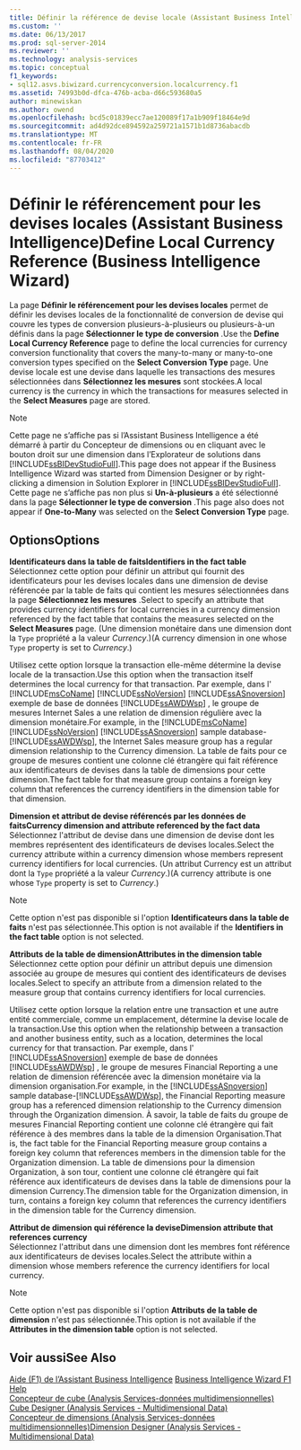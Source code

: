 ```yaml
---
title: Définir la référence de devise locale (Assistant Business Intelligence) | Microsoft Docs
ms.custom: ''
ms.date: 06/13/2017
ms.prod: sql-server-2014
ms.reviewer: ''
ms.technology: analysis-services
ms.topic: conceptual
f1_keywords:
- sql12.asvs.biwizard.currencyconversion.localcurrency.f1
ms.assetid: 74993b0d-dfca-476b-acba-d66c593680a5
author: minewiskan
ms.author: owend
ms.openlocfilehash: bcd5c01839ecc7ae120089f17a1b909f18464e9d
ms.sourcegitcommit: ad4d92dce894592a259721a1571b1d8736abacdb
ms.translationtype: MT
ms.contentlocale: fr-FR
ms.lasthandoff: 08/04/2020
ms.locfileid: "87703412"
---
```

# <a name="define-local-currency-reference-business-intelligence-wizard"></a><span data-ttu-id="f20e9-102">Définir le référencement pour les devises locales (Assistant Business Intelligence)</span><span class="sxs-lookup"><span data-stu-id="f20e9-102">Define Local Currency Reference (Business Intelligence Wizard)</span></span>
  <span data-ttu-id="f20e9-103">La page **Définir le référencement pour les devises locales** permet de définir les devises locales de la fonctionnalité de conversion de devise qui couvre les types de conversion plusieurs-à-plusieurs ou plusieurs-à-un définis dans la page **Sélectionner le type de conversion** .</span><span class="sxs-lookup"><span data-stu-id="f20e9-103">Use the **Define Local Currency Reference** page to define the local currencies for currency conversion functionality that covers the many-to-many or many-to-one conversion types specified on the **Select Conversion Type** page.</span></span> <span data-ttu-id="f20e9-104">Une devise locale est une devise dans laquelle les transactions des mesures sélectionnées dans **Sélectionnez les mesures** sont stockées.</span><span class="sxs-lookup"><span data-stu-id="f20e9-104">A local currency is the currency in which the transactions for measures selected in the **Select Measures** page are stored.</span></span>  
  
> [!NOTE]  
>  <span data-ttu-id="f20e9-105">Cette page ne s’affiche pas si l’Assistant Business Intelligence a été démarré à partir du Concepteur de dimensions ou en cliquant avec le bouton droit sur une dimension dans l’Explorateur de solutions dans [!INCLUDE[ssBIDevStudioFull](../includes/ssbidevstudiofull-md.md)].</span><span class="sxs-lookup"><span data-stu-id="f20e9-105">This page does not appear if the Business Intelligence Wizard was started from Dimension Designer or by right-clicking a dimension in Solution Explorer in [!INCLUDE[ssBIDevStudioFull](../includes/ssbidevstudiofull-md.md)].</span></span> <span data-ttu-id="f20e9-106">Cette page ne s’affiche pas non plus si **Un-à-plusieurs** a été sélectionné dans la page **Sélectionner le type de conversion** .</span><span class="sxs-lookup"><span data-stu-id="f20e9-106">This page also does not appear if **One-to-Many** was selected on the **Select Conversion Type** page.</span></span>  
  
## <a name="options"></a><span data-ttu-id="f20e9-107">Options</span><span class="sxs-lookup"><span data-stu-id="f20e9-107">Options</span></span>  
 <span data-ttu-id="f20e9-108">**Identificateurs dans la table de faits**</span><span class="sxs-lookup"><span data-stu-id="f20e9-108">**Identifiers in the fact table**</span></span>  
 <span data-ttu-id="f20e9-109">Sélectionnez cette option pour définir un attribut qui fournit des identificateurs pour les devises locales dans une dimension de devise référencée par la table de faits qui contient les mesures sélectionnées dans la page **Sélectionnez les mesures** .</span><span class="sxs-lookup"><span data-stu-id="f20e9-109">Select to specify an attribute that provides currency identifiers for local currencies in a currency dimension referenced by the fact table that contains the measures selected on the **Select Measures** page.</span></span> <span data-ttu-id="f20e9-110">(Une dimension monétaire dans une dimension dont la `Type` propriété a la valeur *Currency*.)</span><span class="sxs-lookup"><span data-stu-id="f20e9-110">(A currency dimension in one whose `Type` property is set to *Currency*.)</span></span>  
  
 <span data-ttu-id="f20e9-111">Utilisez cette option lorsque la transaction elle-même détermine la devise locale de la transaction.</span><span class="sxs-lookup"><span data-stu-id="f20e9-111">Use this option when the transaction itself determines the local currency for that transaction.</span></span> <span data-ttu-id="f20e9-112">Par exemple, dans l' [!INCLUDE[msCoName](../includes/msconame-md.md)] [!INCLUDE[ssNoVersion](../includes/ssnoversion-md.md)] [!INCLUDE[ssASnoversion](../includes/ssasnoversion-md.md)] exemple de base de données [!INCLUDE[ssAWDWsp](../includes/ssawdwsp-md.md)] , le groupe de mesures Internet Sales a une relation de dimension régulière avec la dimension monétaire.</span><span class="sxs-lookup"><span data-stu-id="f20e9-112">For example, in the [!INCLUDE[msCoName](../includes/msconame-md.md)] [!INCLUDE[ssNoVersion](../includes/ssnoversion-md.md)] [!INCLUDE[ssASnoversion](../includes/ssasnoversion-md.md)] sample database-[!INCLUDE[ssAWDWsp](../includes/ssawdwsp-md.md)], the Internet Sales measure group has a regular dimension relationship to the Currency dimension.</span></span> <span data-ttu-id="f20e9-113">La table de faits pour ce groupe de mesures contient une colonne clé étrangère qui fait référence aux identificateurs de devises dans la table de dimensions pour cette dimension.</span><span class="sxs-lookup"><span data-stu-id="f20e9-113">The fact table for that measure group contains a foreign key column that references the currency identifiers in the dimension table for that dimension.</span></span>  
  
 <span data-ttu-id="f20e9-114">**Dimension et attribut de devise référencés par les données de faits**</span><span class="sxs-lookup"><span data-stu-id="f20e9-114">**Currency dimension and attribute referenced by the fact data**</span></span>  
 <span data-ttu-id="f20e9-115">Sélectionnez l'attribut de devise dans une dimension de devise dont les membres représentent des identificateurs de devises locales.</span><span class="sxs-lookup"><span data-stu-id="f20e9-115">Select the currency attribute within a currency dimension whose members represent currency identifiers for local currencies.</span></span> <span data-ttu-id="f20e9-116">(Un attribut Currency est un attribut dont la `Type` propriété a la valeur *Currency*.)</span><span class="sxs-lookup"><span data-stu-id="f20e9-116">(A currency attribute is one whose `Type` property is set to *Currency*.)</span></span>  
  
> [!NOTE]  
>  <span data-ttu-id="f20e9-117"> Cette option n'est pas disponible si l'option **Identificateurs dans la table de faits** n'est pas sélectionnée.</span><span class="sxs-lookup"><span data-stu-id="f20e9-117">This option is not available if the **Identifiers in the fact table** option is not selected.</span></span>  
  
 <span data-ttu-id="f20e9-118">**Attributs de la table de dimension**</span><span class="sxs-lookup"><span data-stu-id="f20e9-118">**Attributes in the dimension table**</span></span>  
 <span data-ttu-id="f20e9-119">Sélectionnez cette option pour définir un attribut depuis une dimension associée au groupe de mesures qui contient des identificateurs de devises locales.</span><span class="sxs-lookup"><span data-stu-id="f20e9-119">Select to specify an attribute from a dimension related to the measure group that contains currency identifiers for local currencies.</span></span>  
  
 <span data-ttu-id="f20e9-120">Utilisez cette option lorsque la relation entre une transaction et une autre entité commerciale, comme un emplacement, détermine la devise locale de la transaction.</span><span class="sxs-lookup"><span data-stu-id="f20e9-120">Use this option when the relationship between a transaction and another business entity, such as a location, determines the local currency for that transaction.</span></span> <span data-ttu-id="f20e9-121">Par exemple, dans l' [!INCLUDE[ssASnoversion](../includes/ssasnoversion-md.md)] exemple de base de données [!INCLUDE[ssAWDWsp](../includes/ssawdwsp-md.md)] , le groupe de mesures Financial Reporting a une relation de dimension référencée avec la dimension monétaire via la dimension organisation.</span><span class="sxs-lookup"><span data-stu-id="f20e9-121">For example, in the [!INCLUDE[ssASnoversion](../includes/ssasnoversion-md.md)] sample database-[!INCLUDE[ssAWDWsp](../includes/ssawdwsp-md.md)], the Financial Reporting measure group has a referenced dimension relationship to the Currency dimension through the Organization dimension.</span></span> <span data-ttu-id="f20e9-122">À savoir, la table de faits du groupe de mesures Financial Reporting contient une colonne clé étrangère qui fait référence à des membres dans la table de la dimension Organisation.</span><span class="sxs-lookup"><span data-stu-id="f20e9-122">That is, the fact table for the Financial Reporting measure group contains a foreign key column that references members in the dimension table for the Organization dimension.</span></span> <span data-ttu-id="f20e9-123">La table de dimensions pour la dimension Organization, à son tour, contient une colonne clé étrangère qui fait référence aux identificateurs de devises dans la table de dimensions pour la dimension Currency.</span><span class="sxs-lookup"><span data-stu-id="f20e9-123">The dimension table for the Organization dimension, in turn, contains a foreign key column that references the currency identifiers in the dimension table for the Currency dimension.</span></span>  
  
 <span data-ttu-id="f20e9-124">**Attribut de dimension qui référence la devise**</span><span class="sxs-lookup"><span data-stu-id="f20e9-124">**Dimension attribute that references currency**</span></span>  
 <span data-ttu-id="f20e9-125">Sélectionnez l'attribut dans une dimension dont les membres font référence aux identificateurs de devises locales.</span><span class="sxs-lookup"><span data-stu-id="f20e9-125">Select the attribute within a dimension whose members reference the currency identifiers for local currency.</span></span>  
  
> [!NOTE]  
>  <span data-ttu-id="f20e9-126"> Cette option n'est pas disponible si l'option **Attributs de la table de dimension** n'est pas sélectionnée.</span><span class="sxs-lookup"><span data-stu-id="f20e9-126">This option is not available if the **Attributes in the dimension table** option is not selected.</span></span>  
  
## <a name="see-also"></a><span data-ttu-id="f20e9-127">Voir aussi</span><span class="sxs-lookup"><span data-stu-id="f20e9-127">See Also</span></span>  
 <span data-ttu-id="f20e9-128">[Aide (F1) de l’Assistant Business Intelligence](business-intelligence-wizard-f1-help.md) </span><span class="sxs-lookup"><span data-stu-id="f20e9-128">[Business Intelligence Wizard F1 Help](business-intelligence-wizard-f1-help.md) </span></span>  
 <span data-ttu-id="f20e9-129">[Concepteur de cube &#40;Analysis Services-données multidimensionnelles&#41;](cube-designer-analysis-services-multidimensional-data.md) </span><span class="sxs-lookup"><span data-stu-id="f20e9-129">[Cube Designer &#40;Analysis Services - Multidimensional Data&#41;](cube-designer-analysis-services-multidimensional-data.md) </span></span>  
 [<span data-ttu-id="f20e9-130">Concepteur de dimensions &#40;Analysis Services-données multidimensionnelles&#41;</span><span class="sxs-lookup"><span data-stu-id="f20e9-130">Dimension Designer &#40;Analysis Services - Multidimensional Data&#41;</span></span>](dimension-designer-analysis-services-multidimensional-data.md)  
  
  
